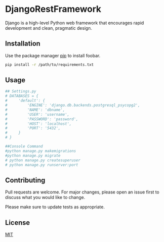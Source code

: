 # DjangoRestFramework

Django is a high-level Python web framework that encourages rapid development and clean, pragmatic design.

## Installation

Use the package manager [pip](https://pip.pypa.io/en/stable/) to install foobar.

```bash
pip install -r /path/to/requirements.txt
```

## Usage

```python
## Settings.py
# DATABASES = {
#     'default': {
#         'ENGINE': 'django.db.backends.postgresql_psycopg2',
#         'NAME': 'dbname',
#         'USER': 'username',
#         'PASSWORD': 'password',
#         'HOST': 'localhost',
#         'PORT': '5432',
#     }
# }

##Console Command
#python manage.py makemigrations
#python manage.py migrate
# python manage.py createsuperuser
# python manage.py runserver:port


```

## Contributing
Pull requests are welcome. For major changes, please open an issue first to discuss what you would like to change.

Please make sure to update tests as appropriate.

## License
[MIT](https://choosealicense.com/licenses/mit/)
